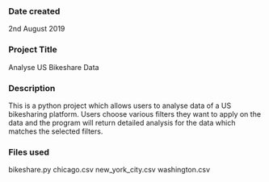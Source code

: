 ### Date created
2nd August 2019

### Project Title
Analyse US Bikeshare Data

### Description
This is a python project which allows users to analyse data of a US bikesharing platform. Users choose various filters they want to apply on the data and the program will return detailed analysis for the data which matches the selected filters.

### Files used
bikeshare.py
chicago.csv
new_york_city.csv
washington.csv
